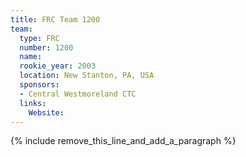 ```yaml
---
title: FRC Team 1200
team:
  type: FRC
  number: 1200
  name:
  rookie_year: 2003
  location: New Stanton, PA, USA
  sponsors:
  - Central Westmoreland CTC
  links:
    Website:
---
```


{% include remove_this_line_and_add_a_paragraph %}